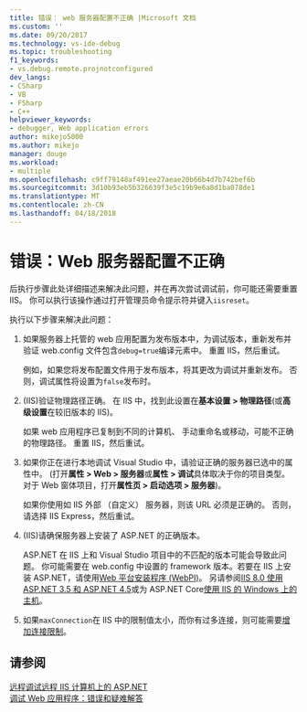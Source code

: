 ```yaml
---
title: 错误： web 服务器配置不正确 |Microsoft 文档
ms.custom: ''
ms.date: 09/20/2017
ms.technology: vs-ide-debug
ms.topic: troubleshooting
f1_keywords:
- vs.debug.remote.projnotconfigured
dev_langs:
- CSharp
- VB
- FSharp
- C++
helpviewer_keywords:
- debugger, Web application errors
author: mikejo5000
ms.author: mikejo
manager: douge
ms.workload:
- multiple
ms.openlocfilehash: c9ff79148af491ee27aeae20b66b4d7b742bef6b
ms.sourcegitcommit: 3d10b93eb5b326639f3e5c19b9e6a8d1ba078de1
ms.translationtype: MT
ms.contentlocale: zh-CN
ms.lasthandoff: 04/18/2018
---
```

# <a name="error-the-web-server-is-not-configured-correctly"></a>错误：Web 服务器配置不正确

后执行步骤此处详细描述来解决此问题，并在再次尝试调试前，你可能还需要重置 IIS。 你可以执行该操作通过打开管理员命令提示符并键入`iisreset`。

执行以下步骤来解决此问题：

1. 如果服务器上托管的 web 应用配置为发布版本中，为调试版本，重新发布并验证 web.config 文件包含`debug=true`编译元素中。 重置 IIS，然后重试。

    例如，如果您将发布配置文件用于发布版本，将其更改为调试并重新发布。 否则，调试属性将设置为`false`发布时。

2. (IIS)验证物理路径正确。 在 IIS 中，找到此设置在**基本设置 > 物理路径**(或**高级设置**在较旧版本的 IIS)。

    如果 web 应用程序已复制到不同的计算机、 手动重命名或移动，可能不正确的物理路径。 重置 IIS，然后重试。

3. 如果你正在进行本地调试 Visual Studio 中，请验证正确的服务器已选中的属性中。 (打开**属性 > Web > 服务器**或**属性 > 调试**具体取决于你的项目类型。 对于 Web 窗体项目，打开**属性页 > 启动选项 > 服务器**)。

    如果你使用如 IIS 外部 （自定义） 服务器，则该 URL 必须是正确的。 否则，请选择 IIS Express，然后重试。

4. (IIS)请确保服务器上安装了 ASP.NET 的正确版本。

    ASP.NET 在 IIS 上和 Visual Studio 项目中的不匹配的版本可能会导致此问题。 你可能需要在 web.config 中设置的 framework 版本。若要在 IIS 上安装 ASP.NET，请使用[Web 平台安装程序 (WebPI)](https://www.microsoft.com/web/downloads/platform.aspx)。 另请参阅[IIS 8.0 使用 ASP.NET 3.5 和 ASP.NET 4.5](/iis/get-started/whats-new-in-iis-8/iis-80-using-aspnet-35-and-aspnet-45)或为 ASP.NET Core[使用 IIS 的 Windows 上的主机](https://docs.asp.net/en/latest/publishing/iis.html)。
  
4. 如果`maxConnection`在 IIS 中的限制值太小，而你有过多连接，则可能需要[增加连接限制](/iis/configuration/system.applicationhost/sites/sitedefaults/limits)。
  
## <a name="see-also"></a>请参阅  
 [远程调试远程 IIS 计算机上的 ASP.NET](../debugger/remote-debugging-aspnet-on-a-remote-iis-7-5-computer.md)   
 [调试 Web 应用程序：错误和疑难解答](../debugger/debugging-web-applications-errors-and-troubleshooting.md)